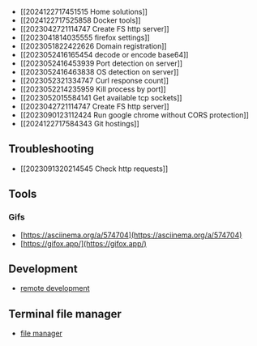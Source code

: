 - [[2024122717451515 Home solutions]]
- [[2024122717525858 Docker tools]]
- [[2023042721114747 Create FS http server]]
- [[2023041814035555 firefox settings]]
- [[2023051822422626 Domain registration]]
- [[2023052416165454 decode or encode  base64]]
- [[2023052416453939 Port detection on server]]
- [[2023052416463838 OS detection on server]]
- [[2023052321334747 Curl response count]]
- [[2023052214235959 Kill process by port]]
- [[2023052015584141 Get available tcp sockets]]
- [[2023042721114747 Create FS http server]]
- [[2023090123112424 Run google chrome without CORS protection]]
- [[2024122717584343 Git hostings]]
## Troubleshooting
- [[2023091320214545 Check http requests]]

## Tools
### Gifs
- [https://asciinema.org/a/574704](https://asciinema.org/a/574704)
- [https://gifox.app/](https://gifox.app/)

## Development
- [remote development](https://github.com/coder/coder)

## Terminal file manager 
- [file manager](https://github.com/yorukot/superfile)